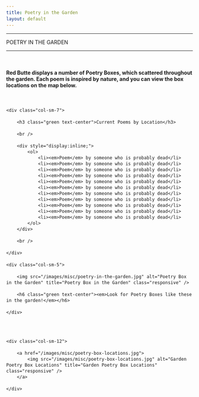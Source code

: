 ```yaml
---
title: Poetry in the Garden
layout: default
---
```


<div class="eventdivide">
	<hr>
		<div class="grid-header">POETRY IN THE GARDEN</div>		
	<hr>
</div>

<br />

<h4 class="text-center">Red Butte displays a number of Poetry Boxes, which scattered throughout the garden. Each poem is inspired by nature, and you can view the box locations on the map below.</h4>


<br />

<div class="row-fluid text-center">

	<div class="col-sm-7">
		
		<h3 class="green text-center">Current Poems by Location</h3>
		
		<br />
		
		<div style="display:inline;">
			<ol>
				<li><em>Poem</em> by someone who is probably dead</li>
				<li><em>Poem</em> by someone who is probably dead</li>
				<li><em>Poem</em> by someone who is probably dead</li>
				<li><em>Poem</em> by someone who is probably dead</li>
				<li><em>Poem</em> by someone who is probably dead</li>
				<li><em>Poem</em> by someone who is probably dead</li>
				<li><em>Poem</em> by someone who is probably dead</li>
				<li><em>Poem</em> by someone who is probably dead</li>
				<li><em>Poem</em> by someone who is probably dead</li>
				<li><em>Poem</em> by someone who is probably dead</li>
				<li><em>Poem</em> by someone who is probably dead</li>
			</ol>
		</div>
		
		<br />
	
	</div>
	
	<div class="col-sm-5">

		<img src="/images/misc/poetry-in-the-garden.jpg" alt="Poetry Box in the Garden" title="Poetry Box in the Garden" class="responsive" />
		
		<h6 class="green text-center"><em>Look for Poetry Boxes like these in the garden!</em></h6>

	</div>
</div>

<br />
<br />

<div class="row-fluid">

	<div class="col-sm-12">
	
		<a href="/images/misc/poetry-box-locations.jpg">
			<img src="/images/misc/poetry-box-locations.jpg" alt="Garden Poetry Box Locations" title="Garden Poetry Box Locations" class="responsive" />
		</a>

	</div>

</div>